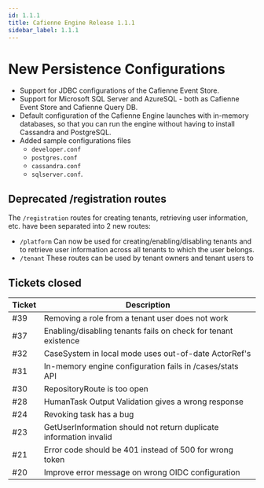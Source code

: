 ```yaml
---
id: 1.1.1
title: Cafienne Engine Release 1.1.1
sidebar_label: 1.1.1
---
```


# New Persistence Configurations

- Support for JDBC configurations of the Cafienne Event Store.
- Support for Microsoft SQL Server and AzureSQL - both as Cafienne Event Store and Cafienne Query DB.
- Default configuration of the Cafienne Engine launches with in-memory databases, so that you can run the engine without having to install Cassandra and PostgreSQL.
- Added sample configurations files 
  - `developer.conf`
  - `postgres.conf`
  - `cassandra.conf`
  - `sqlserver.conf`.

## Deprecated /registration routes
The `/registration` routes for creating tenants, retrieving user information, etc. have been separated into 2 new routes:
- `/platform` Can now be used for creating/enabling/disabling tenants and to retrieve user information across all tenants to which the user belongs. 
- `/tenant` These routes can be used by tenant owners and tenant users to 

## Tickets closed

| Ticket | Description |
|--------|-------------|
| #39 | Removing a role from a tenant user does not work  |
| #37 | Enabling/disabling tenants fails on check for tenant existence |
| #32 | CaseSystem in local mode uses out-of-date ActorRef's |
| #31 | In-memory engine configuration fails in /cases/stats API |
| #30 | RepositoryRoute is too open |
| #28 | HumanTask Output Validation gives a wrong response |
| #24 | Revoking task has a bug |
| #23 | GetUserInformation should not return duplicate information invalid |
| #21 | Error code should be 401 instead of 500 for wrong token |
| #20 | Improve error message on wrong OIDC configuration |
